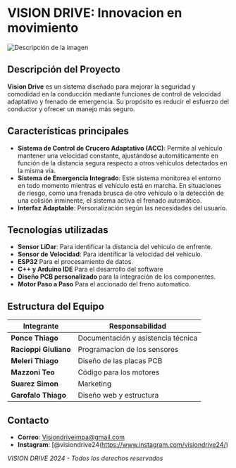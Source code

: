 # VISION DRIVE: Innovacion en movimiento

![Descripción de la imagen](https://github.com/impatrq/visiondrive/blob/main/ruta/a/imagen.png?raw=true)


## Descripción del Proyecto

**Vision Drive** es un sistema diseñado para mejorar la seguridad y comodidad en la conducción mediante funciones de control de velocidad adaptativo y frenado de emergencia. Su propósito es reducir el esfuerzo del conductor y ofrecer un manejo más seguro.

## Características principales

- **Sistema de Control de Crucero Adaptativo (ACC)**: Permite al vehículo mantener una velocidad constante, ajustándose automáticamente en función de la distancia segura respecto a otros vehículos detectados en la misma vía.
- **Sistema de Emergencia Integrado**:  Este sistema monitorea el entorno en todo momento mientras el vehículo está en marcha. En situaciones de riesgo, como una frenada brusca de otro vehículo o la detección de una colisión inminente, el sistema activa el frenado automático.
- **Interfaz Adaptable**: Personalización según las necesidades del usuario.

## Tecnologías utilizadas

- **Sensor LiDar**: Para identificar la distancia del vehiculo de enfrente.
- **Sensor de Velocidad**: Para identificar la velocidad del vehiculo. 
- **ESP32** Para el procesamiento de datos.
- **C++ y Arduino IDE** Para el desarrollo del software 
- **Diseño PCB personalizado** para la integración de los componentes.
- **Motor Paso a Paso** Para el accionado del freno automatico.
  

## Estructura del Equipo

| Integrante             | Responsabilidad                               |
|------------------------|-----------------------------------------------|
| **Ponce Thiago**       | Documentación y asistencia técnica            |
| **Racioppi Giuliano**  | Programacion de los sensores                  |  
| **Meleri Thiago**      | Diseño de las placas PCB                      |
| **Mazzoni Teo**        | Código para los motores                       |
| **Suarez Simon**       | Marketing                                     |
| **Garofalo Thiago**    | Diseño web y estructura                       |

    
## Contacto

- **Correo**: [Visiondriveimpa@gmail.com](mailto:visiondriveimpa@gmail.com)
- **Instagram**: [@visiondrive24(https://www.instagram.com/visiondrive24/)



*VISION DRIVE 2024 - Todos los derechos reservados*
